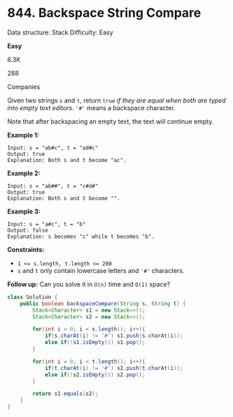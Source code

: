 # 844. Backspace String Compare

Data structure: Stack
Difficulty: Easy

**Easy**

6.3K

288

Companies

Given two strings `s` and `t`, return `true` *if they are equal when both are typed into empty text editors*. `'#'` means a backspace character.

Note that after backspacing an empty text, the text will continue empty.

**Example 1:**

```
Input: s = "ab#c", t = "ad#c"
Output: true
Explanation: Both s and t become "ac".

```

**Example 2:**

```
Input: s = "ab##", t = "c#d#"
Output: true
Explanation: Both s and t become "".

```

**Example 3:**

```
Input: s = "a#c", t = "b"
Output: false
Explanation: s becomes "c" while t becomes "b".

```

**Constraints:**

- `1 <= s.length, t.length <= 200`
- `s` and `t` only contain lowercase letters and `'#'` characters.

**Follow up:** Can you solve it in `O(n)` time and `O(1)` space?

```java
class Solution {
    public boolean backspaceCompare(String s, String t) {
        Stack<Character> s1 = new Stack<>();
        Stack<Character> s2 = new Stack<>();

        for(int i = 0; i < s.length(); i++){
            if(s.charAt(i) != '#') s1.push(s.charAt(i));
            else if(!s1.isEmpty()) s1.pop();
        }

        for(int i = 0; i < t.length(); i++){
            if(t.charAt(i) != '#') s2.push(t.charAt(i));
            else if(!s2.isEmpty()) s2.pop();
        }

        return s1.equals(s2);
    }
}
```